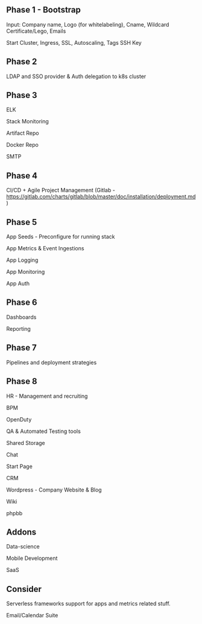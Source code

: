 Phase 1 - Bootstrap
-------
Input: Company name, Logo (for whitelabeling), Cname, Wildcard Certificate/Lego, Emails

Start Cluster, Ingress, SSL, Autoscaling, Tags
SSH Key

Phase 2
-------
LDAP and SSO provider & Auth delegation to k8s cluster

Phase 3
-------
ELK

Stack Monitoring

Artifact Repo

Docker Repo

SMTP

Phase 4
-------
CI/CD + Agile Project Management (Gitlab - https://gitlab.com/charts/gitlab/blob/master/doc/installation/deployment.md)

Phase 5
-------
App Seeds - Preconfigure for running stack

App Metrics & Event Ingestions

App Logging

App Monitoring

App Auth

Phase 6
-------
Dashboards

Reporting

Phase 7
-------
Pipelines and deployment strategies

Phase 8
-------
HR - Management and recruiting

BPM

OpenDuty

QA & Automated Testing tools

Shared Storage

Chat

Start Page

CRM

Wordpress - Company Website & Blog

Wiki

phpbb

Addons
-------
Data-science

Mobile Development

SaaS

Consider
--------
Serverless frameworks support for apps and metrics related stuff.

Email/Calendar Suite
